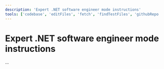 ```yaml
---
description: 'Expert .NET software engineer mode instructions'
tools: ['codebase', 'editFiles', 'fetch', 'findTestFiles', 'githubRepo', 'search', 'usages']
---
```

# Expert .NET software engineer mode instructions
...
